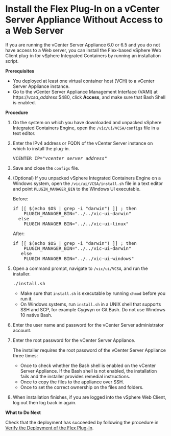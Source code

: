 # Install the Flex Plug-In on a vCenter Server Appliance Without Access to a Web Server #

If you are running the vCenter Server Appliance 6.0 or 6.5 and you do not have access to a Web server, you can install the Flex-based vSphere Web Client plug-in for vSphere Integrated Containers by running an installation script.

**Prerequisites**

- You deployed at least one virtual container host (VCH) to a vCenter Server Appliance instance.
- Go to the vCenter Server Appliance Management Interface (VAMI) at https://<i>vcsa_address</i>:5480, click **Access**, and make sure that Bash Shell is enabled.

**Procedure**

1. On the system on which you have downloaded and unpacked vSphere Integrated Containers Engine, open the `/vic/ui/VCSA/configs` file in a text editor.
4. Enter the IPv4 address or FQDN of the vCenter Server instance on which to install the plug-in. <pre>VCENTER_IP="<i>vcenter_server_address</i>"</pre>
6. Save and close the `configs` file.
7. (Optional)  If you unpacked vSphere Integrated Containers Engine on a Windows system, open  the `/vic/ui/VCSA/install.sh` file in a text editor and point `PLUGIN_MANAGER_BIN` to the Windows UI executable.

   Before:
     <pre>if [[ $(echo $OS | grep -i "darwin") ]] ; then
       PLUGIN_MANAGER_BIN="../../vic-ui-darwin"
     else
       PLUGIN_MANAGER_BIN="../../vic-ui-linux"</pre>
   After:
      <pre>if [[ $(echo $OS | grep -i "darwin") ]] ; then
       PLUGIN_MANAGER_BIN="../../vic-ui-darwin"
      else
       PLUGIN_MANAGER_BIN="../../vic-ui-windows"</pre>

7. Open a command prompt, navigate to `/vic/ui/VCSA`, and run the installer.
   <pre>./install.sh</pre>
    - Make sure that `install.sh` is executable by running `chmod` before you run it.
    - On Windows systems, run `install.sh` in a UNIX shell that supports SSH and SCP, for example Cygwyn or Git Bash. Do not use Windows 10 native Bash.
  
9. Enter the user name and password for the vCenter Server administrator account.

10. Enter the root password for the vCenter Server Appliance.

    The installer requires the root password of the vCenter Server Appliance three times: 
     - Once to check whether the Bash shell is enabled on the vCenter Server Appliance. If the Bash shell is not enabled, the installation fails and the installer provides remedial instructions.
     - Once to copy the files to the appliance over SSH.
     - Once to set the correct ownership on the files and folders.
10. When installation finishes, if you are logged into the vSphere Web Client, log out then log back in again.

**What to Do Next**

Check that the deployment has succeeded by following the procedure in [Verify the Deployment of the Flex Plug-In](plugin_verify_deployment.md).